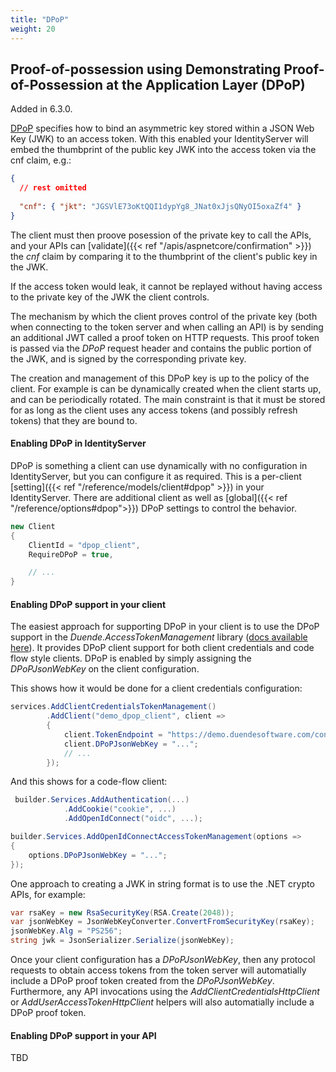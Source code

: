 ```yaml
---
title: "DPoP"
weight: 20
---
```



## Proof-of-possession using Demonstrating Proof-of-Possession at the Application Layer (DPoP)

Added in 6.3.0.

[DPoP](https://datatracker.ietf.org/doc/html/draft-ietf-oauth-dpop) specifies how to bind an asymmetric key stored within a JSON Web Key (JWK) to an access token. With this enabled your IdentityServer will embed the thumbprint of the public key JWK into the access token via the cnf claim, e.g.:

```json
{
  // rest omitted
  
  "cnf": { "jkt": "JGSVlE73oKtQQI1dypYg8_JNat0xJjsQNyOI5oxaZf4" } 
}
```

The client must then proove posession of the private key to call the APIs, and your APIs can [validate]({{< ref "/apis/aspnetcore/confirmation" >}}) the *cnf* claim by comparing it to the thumbprint of the client's public key in the JWK.

If the access token would leak, it cannot be replayed without having access to the private key of the JWK the client controls.

The mechanism by which the client proves control of the private key (both when connecting to the token server and when calling an API) is by sending an additional JWT called a proof token on HTTP requests.
This proof token is passed via the *DPoP* request header and contains the public portion of the JWK, and is signed by the corresponding private key.

The creation and management of this DPoP key is up to the policy of the client.
For example is can be dynamically created when the client starts up, and can be periodically rotated.
The main constraint is that it must be stored for as long as the client uses any access tokens (and possibly refresh tokens) that they are bound to.

#### Enabling DPoP in IdentityServer

DPoP is something a client can use dynamically with no configuration in IdentityServer, but you can configure it as required.
This is a per-client [setting]({{< ref "/reference/models/client#dpop" >}}) in your IdentityServer.
There are additional client as well as [global]({{< ref "/reference/options#dpop">}}) DPoP settings to control the behavior.

```csharp
new Client
{
    ClientId = "dpop_client",
    RequireDPoP = true,

    // ...
}
```

#### Enabling DPoP support in your client

The easiest approach for supporting DPoP in your client is to use the DPoP support in the *Duende.AccessTokenManagement* library ([docs available here](https://github.com/DuendeSoftware/Duende.AccessTokenManagement/wiki/DPoP)).
It provides DPoP client support for both client credentials and code flow style clients.
DPoP is enabled by simply assigning the *DPoPJsonWebKey* on the client configuration. 

This shows how it would be done for a client credentials configuration:

```csharp
services.AddClientCredentialsTokenManagement()
        .AddClient("demo_dpop_client", client =>
        {
            client.TokenEndpoint = "https://demo.duendesoftware.com/connect/token";
            client.DPoPJsonWebKey = "...";
            // ...
        });
```

And this shows for a code-flow client:

```csharp
 builder.Services.AddAuthentication(...)
            .AddCookie("cookie", ...)
            .AddOpenIdConnect("oidc", ...);

builder.Services.AddOpenIdConnectAccessTokenManagement(options => 
{
    options.DPoPJsonWebKey = "...";
});
```

One approach to creating a JWK in string format is to use the .NET crypto APIs, for example:

```csharp
var rsaKey = new RsaSecurityKey(RSA.Create(2048));
var jsonWebKey = JsonWebKeyConverter.ConvertFromSecurityKey(rsaKey);
jsonWebKey.Alg = "PS256";
string jwk = JsonSerializer.Serialize(jsonWebKey);
```

Once your client configuration has a *DPoPJsonWebKey*, then any protocol requests to obtain access tokens from the token server will automatially include a DPoP proof token created from the *DPoPJsonWebKey*.
Furthermore, any API invocations using the *AddClientCredentialsHttpClient* or *AddUserAccessTokenHttpClient* helpers will also automatially include a DPoP proof token.

#### Enabling DPoP support in your API

TBD